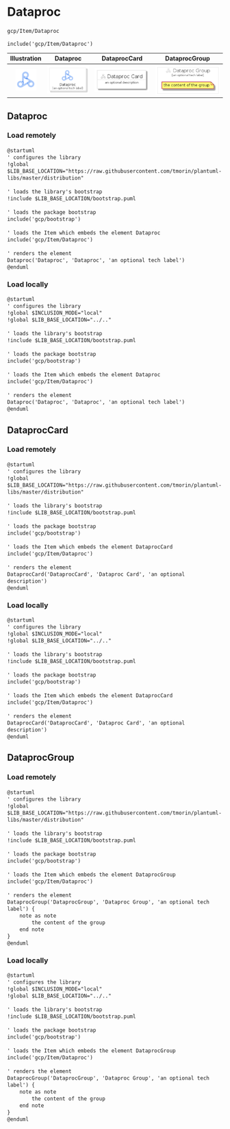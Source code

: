 # Dataproc


```text
gcp/Item/Dataproc
```

```text
include('gcp/Item/Dataproc')
```



| Illustration | Dataproc | DataprocCard | DataprocGroup |
| :---: | :---: | :---: | :---: |
| ![illustration for Illustration](../../gcp/Item/Dataproc.png) | ![illustration for Dataproc](../../gcp/Item/Dataproc.Local.png) | ![illustration for DataprocCard](../../gcp/Item/DataprocCard.Local.png) | ![illustration for DataprocGroup](../../gcp/Item/DataprocGroup.Local.png) |




## Dataproc

### Load remotely
```plantuml
@startuml
' configures the library
!global $LIB_BASE_LOCATION="https://raw.githubusercontent.com/tmorin/plantuml-libs/master/distribution"

' loads the library's bootstrap
!include $LIB_BASE_LOCATION/bootstrap.puml

' loads the package bootstrap
include('gcp/bootstrap')

' loads the Item which embeds the element Dataproc
include('gcp/Item/Dataproc')

' renders the element
Dataproc('Dataproc', 'Dataproc', 'an optional tech label')
@enduml
```

### Load locally
```plantuml
@startuml
' configures the library
!global $INCLUSION_MODE="local"
!global $LIB_BASE_LOCATION="../.."

' loads the library's bootstrap
!include $LIB_BASE_LOCATION/bootstrap.puml

' loads the package bootstrap
include('gcp/bootstrap')

' loads the Item which embeds the element Dataproc
include('gcp/Item/Dataproc')

' renders the element
Dataproc('Dataproc', 'Dataproc', 'an optional tech label')
@enduml
```

## DataprocCard

### Load remotely
```plantuml
@startuml
' configures the library
!global $LIB_BASE_LOCATION="https://raw.githubusercontent.com/tmorin/plantuml-libs/master/distribution"

' loads the library's bootstrap
!include $LIB_BASE_LOCATION/bootstrap.puml

' loads the package bootstrap
include('gcp/bootstrap')

' loads the Item which embeds the element DataprocCard
include('gcp/Item/Dataproc')

' renders the element
DataprocCard('DataprocCard', 'Dataproc Card', 'an optional description')
@enduml
```

### Load locally
```plantuml
@startuml
' configures the library
!global $INCLUSION_MODE="local"
!global $LIB_BASE_LOCATION="../.."

' loads the library's bootstrap
!include $LIB_BASE_LOCATION/bootstrap.puml

' loads the package bootstrap
include('gcp/bootstrap')

' loads the Item which embeds the element DataprocCard
include('gcp/Item/Dataproc')

' renders the element
DataprocCard('DataprocCard', 'Dataproc Card', 'an optional description')
@enduml
```

## DataprocGroup

### Load remotely
```plantuml
@startuml
' configures the library
!global $LIB_BASE_LOCATION="https://raw.githubusercontent.com/tmorin/plantuml-libs/master/distribution"

' loads the library's bootstrap
!include $LIB_BASE_LOCATION/bootstrap.puml

' loads the package bootstrap
include('gcp/bootstrap')

' loads the Item which embeds the element DataprocGroup
include('gcp/Item/Dataproc')

' renders the element
DataprocGroup('DataprocGroup', 'Dataproc Group', 'an optional tech label') {
    note as note
        the content of the group
    end note
}
@enduml
```

### Load locally
```plantuml
@startuml
' configures the library
!global $INCLUSION_MODE="local"
!global $LIB_BASE_LOCATION="../.."

' loads the library's bootstrap
!include $LIB_BASE_LOCATION/bootstrap.puml

' loads the package bootstrap
include('gcp/bootstrap')

' loads the Item which embeds the element DataprocGroup
include('gcp/Item/Dataproc')

' renders the element
DataprocGroup('DataprocGroup', 'Dataproc Group', 'an optional tech label') {
    note as note
        the content of the group
    end note
}
@enduml
```

